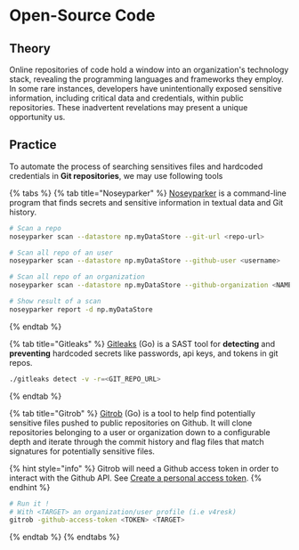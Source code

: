 # Open-Source Code

## Theory

Online repositories of code hold a window into an organization's technology stack, revealing the programming languages and frameworks they employ. In some rare instances, developers have unintentionally exposed sensitive information, including critical data and credentials, within public repositories. These inadvertent revelations may present a unique opportunity us.

## Practice

To automate the process of searching sensitives files and hardcoded credentials in **Git repositories**, we may use following tools

{% tabs %}
{% tab title="Noseyparker" %}
[Noseyparker](https://github.com/praetorian-inc/noseyparker) is a command-line program that finds secrets and sensitive information in textual data and Git history.

```bash
# Scan a repo
noseyparker scan --datastore np.myDataStore --git-url <repo-url>

# Scan all repo of an user
noseyparker scan --datastore np.myDataStore --github-user <username>

# Scan all repo of an organization
noseyparker scan --datastore np.myDataStore --github-organization <NAME>

# Show result of a scan
noseyparker report -d np.myDataStore
```
{% endtab %}

{% tab title="Gitleaks" %}
[Gitleaks](https://github.com/gitleaks/gitleaks) (Go) is a SAST tool for **detecting** and **preventing** hardcoded secrets like passwords, api keys, and tokens in git repos.

```bash
./gitleaks detect -v -r=<GIT_REPO_URL>
```
{% endtab %}

{% tab title="Gitrob" %}
[Gitrob](https://github.com/michenriksen/gitrob) (Go) is a tool to help find potentially sensitive files pushed to public repositories on Github. It will clone repositories belonging to a user or organization down to a configurable depth and iterate through the commit history and flag files that match signatures for potentially sensitive files.

{% hint style="info" %}
Gitrob will need a Github access token in order to interact with the Github API. See [Create a personal access token](https://help.github.com/articles/creating-a-personal-access-token-for-the-command-line/).
{% endhint %}

```bash
# Run it !
# With <TARGET> an organization/user profile (i.e v4resk)
gitrob -github-access-token <TOKEN> <TARGET> 
```
{% endtab %}
{% endtabs %}
